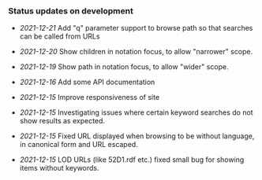 ### Status updates on development

- _2021-12-21_ Add "q" parameter support to browse path so that searches can be called from URLs

- _2021-12-20_ Show children in notation focus, to allow "narrower" scope.

- _2021-12-19_ Show path in notation focus, to allow "wider" scope.

- _2021-12-16_ Add some API documentation

- _2021-12-15_ Improve responsiveness of site

- _2021-12-15_ Investigating issues where certain keyword searches do not show results as expected.

- _2021-12-15_ Fixed URL displayed when browsing to be without language, in canonical form and URL escaped.

- _2021-12-15_ LOD URLs (like 52D1.rdf etc.) fixed small bug for showing items without keywords.
